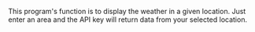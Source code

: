 This program's function is to display the weather in a given location. Just enter an area and the API key will return data from your selected location.
